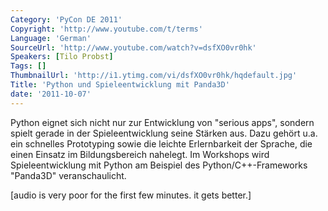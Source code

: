 ```yaml
---
Category: 'PyCon DE 2011'
Copyright: 'http://www.youtube.com/t/terms'
Language: 'German'
SourceUrl: 'http://www.youtube.com/watch?v=dsfXO0vr0hk'
Speakers: [Tilo Probst]
Tags: []
ThumbnailUrl: 'http://i1.ytimg.com/vi/dsfXO0vr0hk/hqdefault.jpg'
Title: 'Python und Spieleentwicklung mit Panda3D'
date: '2011-10-07'
---
```

Python eignet sich nicht nur zur Entwicklung von "serious apps", sondern spielt gerade in der Spieleentwicklung seine Stärken aus. Dazu gehört u.a. ein schnelles Prototyping sowie die leichte Erlernbarkeit der Sprache, die einen Einsatz im Bildungsbereich nahelegt. Im Workshops wird Spieleentwicklung mit Python am Beispiel des Python/C++-Frameworks "Panda3D" veranschaulicht.

[audio is very poor for the first few minutes.  it gets better.]
